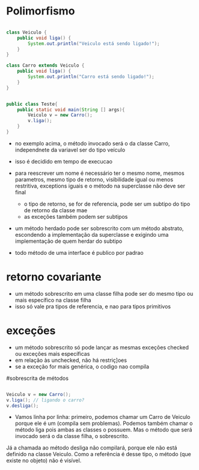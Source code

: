# Polimorfismo

```java

class Veiculo {
    public void liga() {
        System.out.println("Veiculo está sendo ligado!");
    }
}

class Carro extends Veiculo {
    public void liga() {
        System.out.println("Carro está sendo ligado!");
    }
}


public class Teste{
    public static void main(String [] args){
        Veiculo v = new Carro();
        v.liga();
    }
}

```

* no exemplo acima, o método invocado será o da classe Carro, independnete da variavel ser do tipo veículo
* isso é decidido em tempo de execucao

* para reescrever um nome é necessário ter o mesmo nome, mesmos parametros, mesmo tipo de retorno, visibilidade igual ou menos restritiva, exceptions iguais e o método na superclasse não deve ser final
  * o tipo de retorno, se for de referencia, pode ser um subtipo do tipo de retorno da classe mae
  * as exceções também podem ser subtipos

* um método herdado pode ser sobrescrito com um método abstrato, escondendo a implementação da superclasse e exigindo uma implementação de quem herdar do subtipo
* todo método de uma interface é publico por padrao


# retorno covariante

* um método sobrescrito em uma classe filha pode ser do mesmo tipo ou mais específico na classe filha
* isso só vale pra tipos de referencia, e nao para tipos primitivos

# exceções

* um método sobrescrito só pode lançar as mesmas exceções checked ou exceções mais específicas
* em relação às unchecked, não há restriç]oes
* se a exceção for mais genérica, o codigo nao compila

#sobrescrita de métodos

```java

Veiculo v = new Carro();
v.liga(); // ligando o carro?
v.desliga();
```

* Vamos linha por linha: primeiro, podemos chamar um Carro de Veiculo porque ele é um (compila sem problemas). Podemos também chamar o método liga pois ambas as classes o possuem. Mas o método que será invocado será o da classe filha, o sobrescrito.

Já a chamada ao método desliga não compilará, porque ele não está definido na classe Veiculo. Como a referência é desse tipo, o método (que existe no objeto) não é visível.



